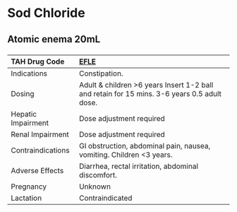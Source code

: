 # Sod Chloride

## Atomic enema 20mL

##### 

| TAH Drug Code      | [EFLE](https://www.tahsda.org.tw/drugs/hissearch.php?drug_code=EFLE)                        |
|:-------------------|:--------------------------------------------------------------------------------------------|
| Indications        | Constipation.                                                                               |
| Dosing             | Adult & children >6 years Insert 1-2 ball and retain for 15 mins. 3-6 years 0.5 adult dose. |
| Hepatic Impairment | Dose adjustment required                                                                    |
| Renal Impairment   | Dose adjustment required                                                                    |
| Contraindications  | GI obstruction, abdominal pain, nausea, vomiting. Children <3 years.                        |
| Adverse Effects    | Diarrhea, rectal irritation, abdominal discomfort.                                          |
| Pregnancy          | Unknown                                                                                     |
| Lactation          | Contraindicated                                                                             |

